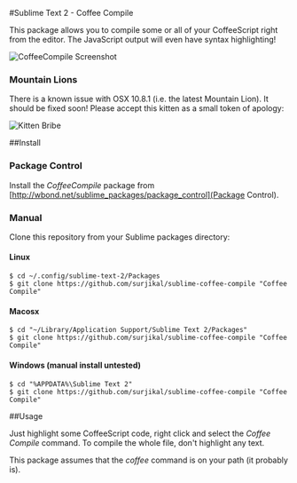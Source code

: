#Sublime Text 2 - Coffee Compile

This package allows you to compile some or all of your CoffeeScript right from the editor.
The JavaScript output will even have syntax highlighting!

![CoffeeCompile Screenshot](http://i.imgur.com/2J49Q.png)


### Mountain Lions
There is a known issue with OSX 10.8.1 (i.e. the latest Mountain Lion). It should be fixed soon!
Please accept this kitten as a small token of apology:

![Kitten Bribe](http://cityrag.com/wp-content/uploads/2012/06/kitten-closeup-1.jpg)


##Install

### Package Control
Install the _CoffeeCompile_ package from [http://wbond.net/sublime_packages/package_control](Package Control).


### Manual

Clone this repository from your Sublime packages directory:

#### Linux
```
$ cd ~/.config/sublime-text-2/Packages
$ git clone https://github.com/surjikal/sublime-coffee-compile "Coffee Compile"
```

#### Macosx
```
$ cd "~/Library/Application Support/Sublime Text 2/Packages"
$ git clone https://github.com/surjikal/sublime-coffee-compile "Coffee Compile"
```

#### Windows (manual install untested)
```
$ cd "%APPDATA%\Sublime Text 2"
$ git clone https://github.com/surjikal/sublime-coffee-compile "Coffee Compile"
```


##Usage

Just highlight some CoffeeScript code, right click and select the _Coffee Compile_ command.
To compile the whole file, don't highlight any text.

This package assumes that the _coffee_ command is on your path (it probably is).
